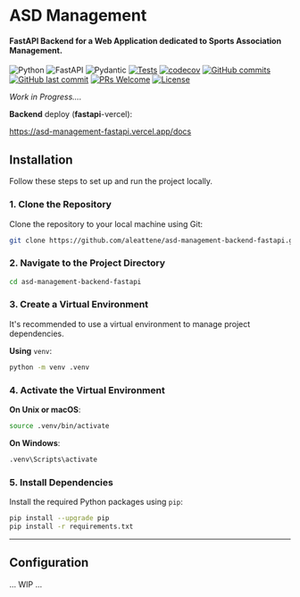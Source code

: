 # ASD Management

#### FastAPI Backend for a Web Application dedicated to Sports Association Management.

![Python](https://badgen.net/badge/Built%20with/Python/blue)
![FastAPI](https://img.shields.io/badge/Built%20with-FastAPI-009688?logo=fastapi)
![Pydantic](https://img.shields.io/badge/Built%20with-Pydantic-E92063?logo=pydantic)
[![Tests](https://github.com/aleattene/asd-management-backend-fastapi/actions/workflows/tests.yml/badge.svg)](https://github.com/aleattene/asd-management-backend-fastapi/actions/workflows/tests.yml)
[![codecov](https://codecov.io/gh/aleattene/asd-management-backend-fastapi/graph/badge.svg?token=1234567890)](https://codecov.io/gh/aleattene/asd-management-backend-fastapi)
[![GitHub commits](https://badgen.net/github/commits/aleattene/asd-management-backend-fastapi)](https://github.com/aleattene/asd-management-backend-fastapi/commits/)
[![GitHub last commit](https://img.shields.io/github/last-commit/aleattene/asd-management-backend-fastapi)](https://github.com/aleattene/asd-management-backend-fastapi/commits/)
[![PRs Welcome](https://img.shields.io/badge/PRs-welcome-brightgreen.svg?style=flat-square)](https://github.com/aleattene/asd-management-backend-fastapi/pulls)
[![License](https://img.shields.io/github/license/aleattene/asd-management-backend-fastapi?color=blue)](https://github.com/aleattene/asd-management-backend-fastapi/blob/main/LICENSE)


*Work in Progress....*

**Backend** deploy (**fastapi**-vercel<!-- / **postgres**-supabase-->): 

https://asd-management-fastapi.vercel.app/docs

<!--Frontend deploy (**react**-netlify):

https://asd-management.netlify.app/-->

<!--![image](https://user-images.githubusercontent.com/74595044/153876039-85241269-cc8b-40ec-94db-9def28df9d5e.png)-->

## Installation
Follow these steps to set up and run the project locally.

### 1. Clone the Repository
Clone the repository to your local machine using Git:
```bash
git clone https://github.com/aleattene/asd-management-backend-fastapi.git
```

### 2. Navigate to the Project Directory
```bash
cd asd-management-backend-fastapi
```

### 3. Create a Virtual Environment
It's recommended to use a virtual environment to manage project dependencies.

**Using** `venv`:
```bash
python -m venv .venv
```

### 4. Activate the Virtual Environment
**On Unix or macOS**:
```bash
source .venv/bin/activate
```
**On Windows**:
```bash
.venv\Scripts\activate
```

### 5. Install Dependencies
Install the required Python packages using `pip`:
```bash
pip install --upgrade pip
pip install -r requirements.txt
```

<hr/>

## Configuration

... WIP ...
